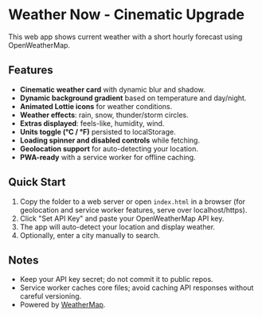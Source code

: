 # Weather Now - Cinematic Upgrade

This web app shows current weather with a short hourly forecast using OpenWeatherMap.

## Features
- **Cinematic weather card** with dynamic blur and shadow.
- **Dynamic background gradient** based on temperature and day/night.
- **Animated Lottie icons** for weather conditions.
- **Weather effects**: rain, snow, thunder/storm circles.
- **Extras displayed**: feels-like, humidity, wind.
- **Units toggle (°C / °F)** persisted to localStorage.
- **Loading spinner and disabled controls** while fetching.
- **Geolocation support** for auto-detecting your location.
- **PWA-ready** with a service worker for offline caching.

## Quick Start
1. Copy the folder to a web server or open `index.html` in a browser (for geolocation and service worker features, serve over localhost/https).
2. Click "Set API Key" and paste your OpenWeatherMap API key.
3. The app will auto-detect your location and display weather.
4. Optionally, enter a city manually to search.

## Notes
- Keep your API key secret; do not commit it to public repos.
- Service worker caches core files; avoid caching API responses without careful versioning.
- Powered by [WeatherMap](https://openweathermap.org/).
